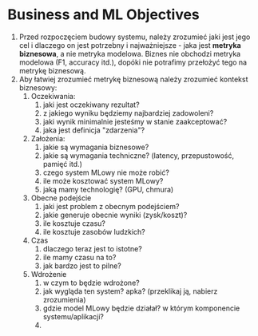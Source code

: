 # Business and ML Objectives
1. Przed rozpoczęciem budowy systemu, należy zrozumieć jaki jest jego cel i dlaczego on jest potrzebny i najważniejsze - jaka jest **metryka biznesowa**, a nie metryka modelowa. Biznes nie obchodzi metryka modelowa (F1, accuracy itd.), dopóki nie potrafimy przełożyć tego na metrykę biznesową.
2. Aby łatwiej zrozumieć metrykę biznesową należy zrozumieć kontekst biznesowy:
	1. Oczekiwania:
		1. jaki jest oczekiwany rezultat?
		2. z jakiego wyniku będziemy najbardziej zadowoleni?
		3. jaki wynik minimalnie jesteśmy w stanie zaakceptować?
		4. jaka jest definicja "zdarzenia"?
	2. Założenia:
		1. jakie są wymagania biznesowe?
		2. jakie są wymagania techniczne? (latency, przepustowość, pamięć itd.)
		3. czego system MLowy nie może robić?
		4. ile może kosztować system MLowy?
		5. jaką mamy technologię? (GPU, chmura)
	3. Obecne podejście
		1. jaki jest problem z obecnym podejściem?
		2. jakie generuje obecnie wyniki (zysk/koszt)?
		3. ile kosztuje czasu?
		4. ile kosztuje zasobów ludzkich?
	4. Czas
		1. dlaczego teraz jest to istotne?
		2. ile mamy czasu na to?
		3. jak bardzo jest to pilne?
	5. Wdrożenie
		1. w czym to będzie wdrożone?
		2. jak wygląda ten system? apka? (przeklikaj ją, nabierz zrozumienia)
		3. gdzie model MLowy będzie działał? w którym komponencie systemu/aplikacji?
		4. 